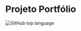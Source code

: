 # Projeto Portfólio

![GitHub top language](https://img.shields.io/https://github.com/JonathanMacedo/projeto-portfolio/blob/main/LICENSE)

